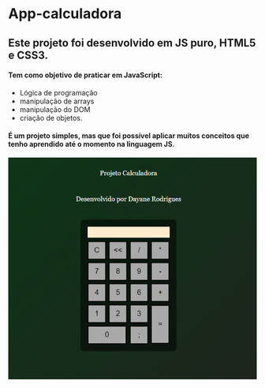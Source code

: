 # App-calculadora
## Este projeto foi desenvolvido em JS puro, HTML5 e CSS3.

#### Tem como objetivo de praticar em JavaScript:
  -  Lógica de programação
  - manipulação de arrays
  - manipulação do DOM
  - criação de objetos.

#### É um projeto simples, mas que foi possível aplicar muitos conceitos que tenho aprendido até o momento na linguagem JS.

![](https://github.com/DayaneAlRodrigues/app-calculadora/blob/main/calculadora.PNG)
